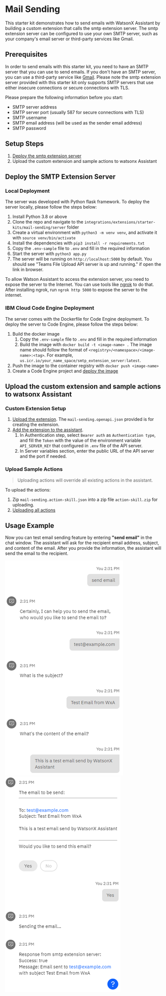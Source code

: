 # Mail Sending

This starter kit demonstrates how to send emails with WatsonX Assistant by building a custom extension that calls the smtp extension server. The smtp extension server can be configured to use your own SMTP server, such as your company's email server or third-party services like Gmail.

## Prerequisites

In order to send emails with this starter kit, you need to have an SMTP server that you can use to send emails. If you don't have an SMTP server, you can use a third-party service like [Gmail](https://kinsta.com/blog/gmail-smtp-server/). Please note the smtp extension server provided with this starter kit only supports SMTP servers that use either insecure connections or secure connections with TLS.

Please prepare the following information before you start:
- SMTP server address
- SMTP server port (usually 587 for secure connections with TLS)
- SMTP username
- SMTP email address (will be used as the sender email address)
- SMTP password


## Setup Steps

1. [Deploy the smtp extension server](#deploy-the-smtp-extension-server)
2. Upload the custom extension and sample actions to watsonx Assistant

## Deploy the SMTP Extension Server

### Local Deployment

The server was developed with Python flask framework. To deploy the server locally, please follow the steps below:

1. Install Python 3.8 or above
2. Clone the repo and navigate to the `integrations/extensions/starter-kits/mail-sending/server` folder
3. Create a virtual environment with `python3 -m venv venv`, and activate it with `source venv/bin/activate`
4. Install the dependencies with `pip3 install -r requirements.txt`
5. Copy the `.env-sample` file to `.env` and fill in the required information
6. Start the server with `python3 app.py`
7. The server will be running on `http://localhost:5000` by default. You should see "Teams File Upload API server is up
   and running." if open the link in browser.

To allow Watson Assistant to access the extension server, you need to expose the server to the Internet. You can use tools
like
[ngrok](https://ngrok.com/) to do that. After installing ngrok, run `ngrok http 5000` to expose the server to the
internet.

### IBM Cloud Code Engine Deployment

The server comes with the Dockerfile for Code Engine deployment. To deploy the server to Code Engine, please follow the
steps below:

1. Build the docker image
    1. Copy the `.env-sample` file to `.env` and fill in the required information
    2. Build the image with `docker build -t <image-name> .` The image name should follow the format
       of `<registry>/<namespace>/<image-name>:<tag>`. For example, `us.icr.io/your_name_space/smtp_extension_server:latest`.
2. Push the image to the container registry with `docker push <image-name>`
3. Create a Code Engine project
   and [deploy the image](https://cloud.ibm.com/docs/codeengine?topic=codeengine-deploy-app-crimage)

## Upload the custom extension and sample actions to watsonx Assistant

### Custom Extension Setup

1. [Upload the extension](https://cloud.ibm.com/docs/watson-assistant?topic=watson-assistant-build-custom-extension).
   The `mail-sending.openapi.json` provided is for creating the extension.
2. [Add the extension to the assistant](https://cloud.ibm.com/docs/watson-assistant?topic=watson-assistant-add-custom-extension).
    1. In Authentication step, select `Bearer auth` as `Authentication type`, and fill the `Token` with the value of the
       environment variable `API_SERVER_KEY` that configured in `.env` file of the API server.
    2. In Server variables section, enter the public URL of the API server and the port if needed.

### Upload Sample Actions

> Uploading actions will override all existing actions in the assistant.

To upload the actions:

1. Zip `mail-sending.action-skill.json` into a zip file `action-skill.zip` for uploading.
2. [Uploading all actions](https://cloud.ibm.com/docs/watson-assistant?topic=watson-assistant-upload-download-actions)

## Usage Example

Now you can test email sending feature by entering **"send email"** in the chat window. The assistant will ask
for the recipient email address, subject, and content of the email. After you provide the information, the assistant will
send the email to the recipient.

![](assets/send-email-1.png)
![](assets/send-email-2.png)